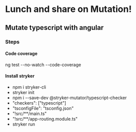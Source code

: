 # Lunch and share on Mutation!

## Mutate typescript with angular

### Steps

#### Code coverage

ng test --no-watch --code-coverage

#### Install stryker

* npm i stryker-cli
* stryker init
* npm i --save-dev @stryker-mutator/typescript-checker
* "checkers": ["typescript"]
* "tsconfigFile": "tsconfig.json"
* "!src/**/main.ts"
* "!src/**/app-routing.module.ts"
* stryker run